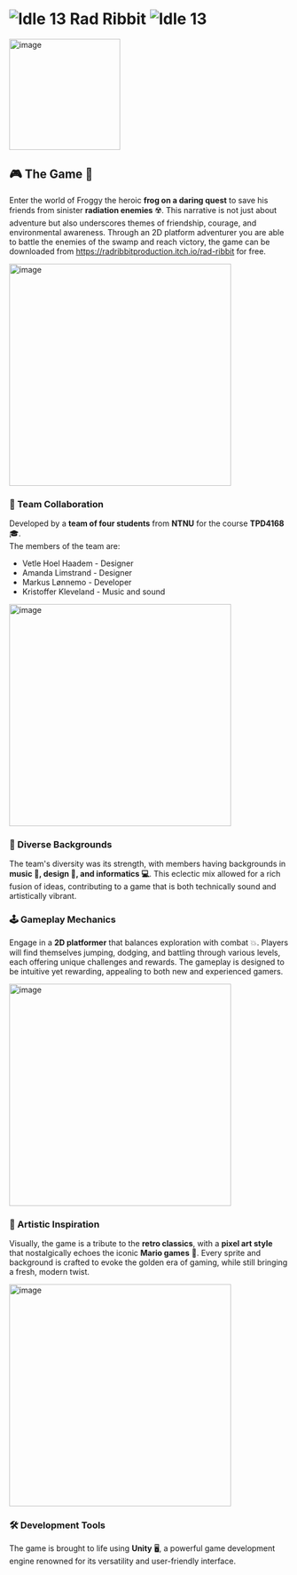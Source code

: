 #  ![Idle 13](https://github.com/markulon/FroggyTheFrog/assets/82941572/02ff9f55-c10e-4fbc-90e8-8fec4386096b) Rad Ribbit ![Idle 13](https://github.com/markulon/FroggyTheFrog/assets/82941572/02ff9f55-c10e-4fbc-90e8-8fec4386096b)
<img width="200" alt="image" src="https://github.com/markulon/FroggyTheFrog/assets/82941572/b0c80bdd-ce23-4db0-bb3e-89f5c2fc120e">

## 🎮 The Game 🌟

Enter the world of Froggy the heroic **frog on a daring quest** to save his friends from sinister **radiation enemies** ☢️. This narrative is not just about adventure but also underscores themes of friendship, courage, and environmental awareness. Through an 2D platform adventurer you are able to battle the enemies of the swamp and reach victory, the game can be downloaded from https://radribbitproduction.itch.io/rad-ribbit for free.

<img width="400" alt="image" src="https://github.com/markulon/FroggyTheFrog/assets/82941572/aceac858-83fb-4248-af9b-cf30a4db33b0">


### 🤝 Team Collaboration
Developed by a **team of four students** from **NTNU** for the course **TPD4168**🎓.  
The members of the team are:

- Vetle Hoel Haadem - Designer
- Amanda Limstrand - Designer
- Markus Lønnemo - Developer
- Kristoffer Kleveland - Music and sound

<img width="400" alt="image" src="https://github.com/markulon/FroggyTheFrog/assets/82941572/82300049-9d2d-493a-8e79-e7b665d4c31c">

### 🌈 Diverse Backgrounds
The team's diversity was its strength, with members having backgrounds in **music 🎵, design 🎨, and informatics 💻**. This eclectic mix allowed for a rich fusion of ideas, contributing to a game that is both technically sound and artistically vibrant.

### 🕹️ Gameplay Mechanics
Engage in a **2D platformer** that balances exploration with combat 💥. Players will find themselves jumping, dodging, and battling through various levels, each offering unique challenges and rewards. The gameplay is designed to be intuitive yet rewarding, appealing to both new and experienced gamers.

<img width="400" alt="image" src="https://github.com/markulon/FroggyTheFrog/assets/82941572/7c703816-33df-44fd-b906-77d78c31aedb">


### 🎨 Artistic Inspiration
Visually, the game is a tribute to the **retro classics**, with a **pixel art style** that nostalgically echoes the iconic **Mario games** 🍄. Every sprite and background is crafted to evoke the golden era of gaming, while still bringing a fresh, modern twist.

<img width="400" alt="image" src="https://github.com/markulon/FroggyTheFrog/assets/82941572/5a673083-1476-42ec-bec0-728ff7230538">

### 🛠️ Development Tools
The game is brought to life using **Unity** 🖥️, a powerful game development engine renowned for its versatility and user-friendly interface.
